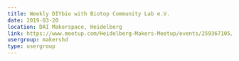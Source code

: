 ```yaml
---
title: Weekly DIYbio with Biotop Community Lab e.V.
date: 2019-03-20
location: DAI Makerspace, Heidelberg
link: https://www.meetup.com/Heidelberg-Makers-Meetup/events/259367105/
usergroup: makershd
type: usergroup
---
```

